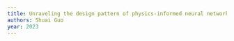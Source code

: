 ```yaml
---
title: Unraveling the design pattern of physics-informed neural networks: Series 05
authors: Shuai Guo
year: 2023
---
```


